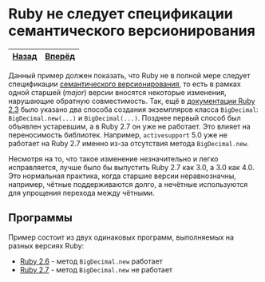 Ruby не следует спецификации семантического версионирования
===========================================================

| [Назад](/README.md) | [Вперёд](1-ruby2.6) |
|:-------------------:|:-------------------:|

Данный пример должен показать, что Ruby не в полной мере следует спецификации
[семантического версионирования](https://semver.org), то есть в рамках одной
старшей (*major*) версии вносятся некоторые изменения, нарушающие обратную
совместимость. Так, ещё в
[документации Ruby 2.3](https://ruby-doc.org/stdlib-2.3.8/libdoc/bigdecimal/rdoc/BigDecimal.html)
было указано два способа создания экземпляров класса `BigDecimal`:
`BigDecimal.new(...)` и `BigDecimal(...)`. Позднее первый способ был объявлен
устаревшим, а в Ruby 2.7 он уже не работает. Это влияет на переносимость
библиотек. Например, `activesupport` 5.0 уже не работает на Ruby 2.7 именно
из-за отсутствия метода `BigDecimal.new`.

Несмотря на то, что такое изменение незначительно и легко исправляется, лучше
было бы выпустить Ruby 2.7 как 3.0, а 3.0 как 4.0. Это нормальная практика,
когда старшие версии неравнозначны, например, чётные поддерживаются долго, а
нечётные используются для упрощения перехода между чётными.



Программы
---------

Пример состоит из двух одинаковых программ, выполняемых на разных версиях Ruby:

* [Ruby 2.6](/1-ruby-does-not-follow-semver/1-ruby2.6) - метод `BigDecimal.new`
  работает
* [Ruby 2.7](/1-ruby-does-not-follow-semver/2-ruby2.7) - метод `BigDecimal.new`
  не работает
